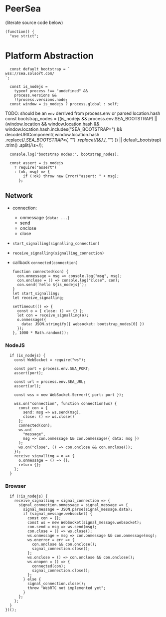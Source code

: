 # PeerSea

(literate source code below)

    (function() {
      "use strict";

# Platform Abstraction

      const default_bootstrap = `
    wss://sea.solsort.com/
    `;
    
      const is_nodejs =
        typeof process !== "undefined" &&
        process.versions &&
        !!process.versions.node;
      const window = is_nodejs ? process.global : self;
    
TODO: should be an `env` derrived from process.env or parsed location.hash
      const bootstrap_nodes = ((is_nodejs && process.env.SEA_BOOTSTRAP) ||
        (window.location &&
          window.location.hash &&
          window.location.hash.includes("SEA_BOOTSTRAP=") &&
          decodeURIComponent(
            window.location.hash
              .replace(/.*SEA_BOOTSTRAP=/, "")
              .replace(/[&].*/, "")
          )) ||
        default_bootstrap)
        .trim()
        .split(/\s+/);
    
      console.log("bootstrap nodes:", bootstrap_nodes);
    
      const assert = is_nodejs
        ? require("assert")
        : (ok, msg) => {
            if (!ok) throw new Error("assert: " + msg);
          };
    
## Network

- connection:
    - onmessage `{data: ...}`
    - send
    - onclose
    - close
- `start_signalling(signalling_connection)`
- `receive_signalling(signalling_connection)`
- callback `connected(connection)`
    
      function connected(con) {
        con.onmessage = msg => console.log("msg", msg);
        con.onclose = () => console.log("close", con);
        con.send(`hello ${is_nodejs}`);
      }
      let start_signalling;
      let receive_signalling;
    
      setTimeout(() => {
        const o = { close: () => {} };
        let con = receive_signalling(o);
        o.onmessage({
          data: JSON.stringify({ websocket: bootstrap_nodes[0] })
        });
      }, 1000 * Math.random());
    
### NodeJS

      if (is_nodejs) {
        const WebSocket = require("ws");
    
        const port = process.env.SEA_PORT;
        assert(port);
    
        const url = process.env.SEA_URL;
        assert(url);
    
        const wss = new WebSocket.Server({ port: port });
    
        wss.on("connection", function connection(ws) {
          const con = {
            send: msg => ws.send(msg),
            close: () => ws.close()
          };
          connected(con);
          ws.on(
            "message",
            msg => con.onmessage && con.onmessage({ data: msg })
          );
          ws.on("close", () => con.onclose && con.onclose());
        });
        receive_signalling = o => {
          o.onmessage = () => {};
          return {};
        };
      }
    
### Browser

      if (!is_nodejs) {
        receive_signalling = signal_connection => {
          signal_connection.onmessage = signal_message => {
            signal_message = JSON.parse(signal_message.data);
            if (signal_message.websocket) {
              const con = {};
              const ws = new WebSocket(signal_message.websocket);
              con.send = msg => ws.send(msg);
              con.close = () => ws.close();
              ws.onmessage = msg => con.onmessage && con.onmessage(msg);
              ws.onerror = err => {
                con.onclose && con.onclose();
                signal_connection.close();
              };
              ws.onclose = () => con.onclose && con.onclose();
              ws.onopen = () => {
                connected(con);
                signal_connection.close();
              };
            } else {
              signal_connection.close();
              throw "WebRTC not implemented yet";
            }
          };
        };
      }
    })();
